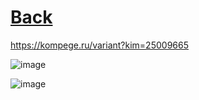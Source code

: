 # [Back](https://github.com/voron5096/inf)
https://kompege.ru/variant?kim=25009665 

![image](https://user-images.githubusercontent.com/70198995/163802939-3c99fa45-7921-4fd7-b51b-a05d47f6e993.png)


![image](https://user-images.githubusercontent.com/70198995/169714548-979a9cf4-4128-4e21-bb4d-7b297690f244.png)
